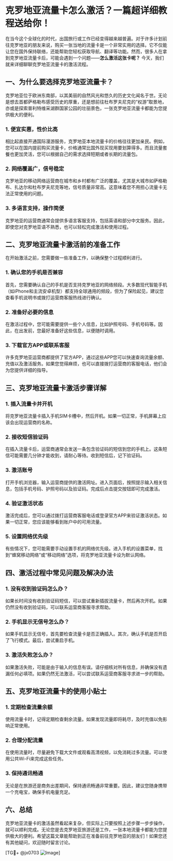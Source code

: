 # 克罗地亚流量卡怎么激活？一篇超详细教程送给你！

在当今这个全球化的时代，出国旅行或工作已经变得越来越普遍。对于许多计划前往克罗地亚的朋友来说，购买一张当地的流量卡是一个非常实用的选择。它不仅能让您在国外保持联络，还能帮助您轻松获取导航、翻译等功能。然而，很多人在拿到克罗地亚流量卡后，可能会遇到一个问题——**怎么激活这张卡呢？** 今天，我们就来详细聊聊克罗地亚流量卡的激活流程。

## 一、为什么要选择克罗地亚流量卡？

克罗地亚位于欧洲东南部，以其美丽的自然风光和悠久的历史文化闻名于世。无论是想去首都萨格勒布感受历史的厚重，还是想前往杜布罗夫尼克的“权游”取景地，亦或是探索普利特维采湖群国家公园的壮丽景色，一张克罗地亚流量卡都能为您提供极大的便利。

### 1. 便宜实惠，性价比高
相比起直接开通国际漫游服务，克罗地亚本地流量卡的价格往往更加亲民。例如，您可以在国内提前购买流量卡，价格通常比国外现买现用要划算得多。而且流量套餐也更加灵活，您可以根据自己的需求选择短期或者长期的流量包。

### 2. 网络覆盖广，信号稳定
克罗地亚的移动网络运营商在城市和乡村都有广泛的覆盖，尤其是大城市如萨格勒布、扎达尔和杜布罗夫尼克等地，信号质量非常高。这意味着您不用担心流量卡无法正常使用的问题。

### 3. 多语言支持，操作简便
克罗地亚的运营商通常会提供多语言客服支持，包括英语和部分中文服务。因此，即使您对克罗地亚语不熟悉，也可以轻松完成激活和使用过程。

## 二、克罗地亚流量卡激活前的准备工作

在开始激活之前，您需要做一些准备工作，以确保整个过程顺利进行。

### 1. 确认您的手机是否兼容
首先，您需要确认自己的手机是否支持克罗地亚的网络频段。大多数现代智能手机（如iPhone和主流安卓机型）都支持全球通用的频段，但为了保险起见，建议您查看手机说明书或拨打运营商客服热线进行确认。

### 2. 准备好必要的信息
在激活过程中，您可能需要提供一些个人信息，比如护照号码、手机号码等。因此，在出发前，您最好准备好这些信息，以便随时调用。

### 3. 下载官方APP或联系客服
许多克罗地亚运营商都提供了官方APP，通过这些APP您可以快速查询流量余额、充值以及激活服务。如果您觉得麻烦，也可以直接拨打运营商的客服电话，他们会为您提供详细的指导。

## 三、克罗地亚流量卡激活步骤详解

### 1. 插入流量卡并开机
将克罗地亚流量卡插入手机SIM卡槽中，然后开机。如果一切正常，手机屏幕上应该会出现运营商的名称。

### 2. 接收短信验证码
在插入流量卡后，运营商通常会发送一条包含验证码的短信到您的手机上。这条短信可能需要几分钟才能收到，请耐心等待。收到短信后，记下验证码。

### 3. 激活账号
打开手机浏览器，输入运营商提供的激活网址。进入页面后，按照提示输入相关信息，包括手机号码、护照号码以及验证码。完成后点击提交按钮即可完成激活。

### 4. 验证激活状态
激活完成后，您可以通过拨打运营商客服电话或登录官方APP来验证激活状态。如果一切正常，您应该能够看到账户中的可用流量。

### 5. 设置网络优先级
有些情况下，您可能需要手动设置手机的网络优先级。进入手机的设置菜单，找到“蜂窝移动网络”或“移动网络”选项，将克罗地亚流量卡设为默认网络。

## 四、激活过程中常见问题及解决办法

### 1. 没有收到验证码怎么办？
如果长时间没有收到验证码短信，可以尝试重新插拔流量卡，然后再次开机。如果仍然没有收到验证码，可以联系运营商客服寻求帮助。

### 2. 手机显示无信号怎么办？
如果手机显示无信号，首先要检查流量卡是否正确插入。其次，确认手机是否开启了飞行模式。最后，尝试重启手机。

### 3. 激活失败怎么办？
如果激活失败，可能是由于输入的信息有误。请仔细核对所有信息，并确保没有遗漏任何必填项。如果仍然无法激活，可以尝试联系运营商客服寻求进一步的帮助。

## 五、克罗地亚流量卡的使用小贴士

### 1. 定期检查流量余额
使用流量卡时，记得定期检查剩余流量。如果发现流量即将耗尽，及时充值以免影响正常使用。

### 2. 合理分配流量
在使用流量时，尽量避免下载大文件或观看高清视频，以免消耗过多流量。可以使用公共Wi-Fi来完成这些任务。

### 3. 保持通讯畅通
无论是在旅游还是商务出差期间，保持通讯畅通非常重要。因此，建议您随身携带一个充电宝，确保手机电量充足。

## 六、总结

克罗地亚流量卡的激活虽然看起来复杂，但实际上只要按照上述步骤一步步操作，就可以顺利完成。无论您是去克罗地亚旅游还是工作，一张本地流量卡都能为您提供极大的便利。希望这篇文章能帮助到正在准备前往克罗地亚的朋友们！如果您还有其他疑问，欢迎随时留言讨论。

[TG💪+ @jx0703 ![Image](https://github.com/user-attachments/assets/dbca1d08-cadb-493c-b0ec-ad6f7a83f270)]